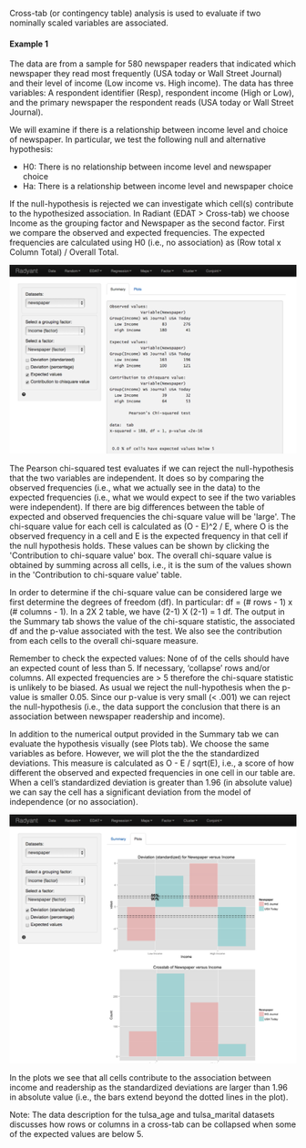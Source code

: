 Cross-tab (or contingency table) analysis is used to evaluate if two nominally scaled variables are associated. 

#### Example 1

The data are from a sample for 580 newspaper readers that indicated which newspaper they read most frequently (USA today or Wall Street Journal) and their level of income (Low income vs. High income). The data has three variables:  A respondent identifier (Resp), respondent income (High or Low), and the primary newspaper the respondent reads (USA today or Wall Street Journal).

We will examine if there is a relationship between income level and choice of newspaper. In particular, we test the following null and alternative hypothesis:

- H0: There is no relationship between income level and newspaper choice
-	Ha: There is a relationship between income level and newspaper choice

If the null-hypothesis is rejected we can investigate which cell(s) contribute to the hypothesized association. In Radiant (EDAT > Cross-tab) we choose Income as the grouping factor and Newspaper as the second factor. First we compare the observed and expected frequencies. The expected frequencies are calculated using H0 (i.e., no association) as (Row total x Column Total) /  Overall Total.

![cross-tab - summary](figures/crossTabSummary.png)

The Pearson chi-squared test evaluates if we can reject the null-hypothesis that the two variables are independent. It does so by comparing the observed frequencies (i.e., what we actually see in the data) to the expected frequencies (i.e., what we would expect to see if the two variables were independent). If there are big differences between the table of expected and observed frequencies the chi-square value will be 'large'. The chi-square value for each cell is calculated as (O - E)^2 / E, where O is the observed frequency in a cell and E is the expected frequency in that cell if the null hypothesis holds. These values can be shown by clicking the 'Contribution to chi-square value' box. The overall chi-square value is obtained by summing across all cells, i.e., it is the sum of the values shown in the 'Contribution to chi-square value' table. 

In order to determine if the chi-square value can be considered large we first determine the degrees of freedom (df). In particular: df = (# rows - 1) x (# columns - 1). In a 2X 2 table, we have (2-1) X (2-1) = 1 df. The output in the Summary tab shows the value of the chi-square statistic, the associated df and the p-value associated with the test. We also see the contribution from each cells to the overall chi-square measure. 

Remember to check the expected values: None of of the cells should have an expected count of less than 5. If necessary, ‘collapse’ rows and/or columns. All expected frequencies are > 5 therefore the chi-square statistic is unlikely to be biased. As usual we reject the null-hypothesis when the p-value is smaller 0.05. Since our p-value is very small (< .001) we can reject the null-hypothesis (i.e., the data support the conclusion that there is an association between newspaper readership and income).

In addition to the numerical output provided in the Summary tab we can evaluate the hypothesis visually (see Plots tab). We choose the same variables as before. However, we will plot the the the standardized deviations. This measure is calculated as O - E / sqrt(E), i.e., a score of how different the observed and expected frequencies in one cell in our table are. When a cell’s standardized deviation is greater than 1.96 (in absolute value) we can say the cell has a significant deviation from the model of independence (or no association).

![cross-tab - plots](figures/crossTabPlots.png)

In the plots we see that all cells contribute to the association between income and readership as the standardized deviations are larger than 1.96 in absolute value (i.e., the bars extend beyond the dotted lines in the plot).

<!-- #### Example 2 -->

Note: The data description for the tulsa_age and tulsa_marital datasets discusses how rows or columns in a cross-tab can be collapsed when some of the expected values are below 5.
